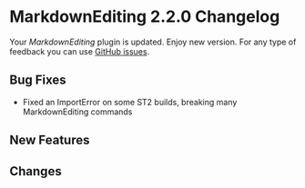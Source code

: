 # MarkdownEditing 2.2.0 Changelog

Your _MarkdownEditing_ plugin is updated. Enjoy new version. For any type of
feedback you can use [GitHub issues][issues].

## Bug Fixes

* Fixed an ImportError on some ST2 builds, breaking many MarkdownEditing commands

## New Features

## Changes

[issues]: https://github.com/SublimeText-Markdown/MarkdownEditing/issues
